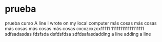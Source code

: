 # prueba
prueba curso
A line I wrote on my local computer
más cosas
más cosas
más cosas
más cosas
más cosas
cxcxzcxzcx11111
111111111111111111
sdfsadasdas
fdsfsda
dsfdsfdsa
sdfdsafasdadding a line
adding a line
